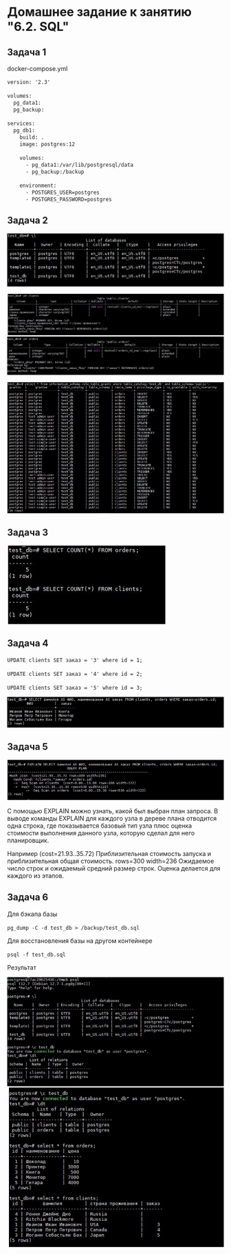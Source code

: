 # Домашнее задание к занятию "6.2. SQL"

## Задача 1

docker-compose.yml
```
version: '2.3'

volumes:
  pg_data1:
  pg_backup:

services:
  pg_db1:
    build: .
    image: postgres:12

    volumes:
      - pg_data1:/var/lib/postgresql/data
      - pg_backup:/backup

    environment:
      - POSTGRES_USER=postgres
      - POSTGRES_PASSWORD=postgres

```

## Задача 2

![db_list](db.JPG)

![clients](clients.JPG)
![orders](orders.JPG)

![grants](grants.JPG)


## Задача 3

![counts](counts.JPG)


## Задача 4

```
UPDATE clients SET заказ = '3' where id = 1;

UPDATE clients SET заказ = '4' where id = 2;

UPDATE clients SET заказ = '5' where id = 3;
```

![заказ](заказ.JPG)


## Задача 5

![explain](explain.JPG)

С помощью EXPLAIN можно узнать, какой был выбран план запроса.
В выводе команды EXPLAIN для каждого узла в дереве плана отводится одна строка, 
где показывается базовый тип узла плюс оценка стоимости выполнения данного узла, 
которую сделал для него планировщик. 

Например (cost=21.93..35.72) Приблизительная стоимость запуска и приблизительная общая стоимость.
rows=300 width=236 Ожидаемое число строк и ожидаемый средний размер строк.
Оценка делается для каждого из этапов.


## Задача 6

Для бэкапа базы 

`pg_dump -C -d test_db > /backup/test_db.sql`

Для восстановления базы на другом контейнере

`psql -f test_db.sql`

Результат

![pg2](pg2.JPG)
![pg2_2](pg2_2.JPG)



